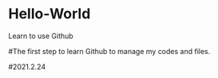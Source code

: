 # Hello-World
Learn to use Github

#The first step to learn Github to manage my codes and files.

#2021.2.24

